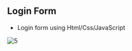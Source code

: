 ## Login Form
- Login form using Html/Css/JavaScript

![5](https://user-images.githubusercontent.com/88143329/180765032-acbe19b2-7a47-4db3-8849-bec8093c468e.png)
